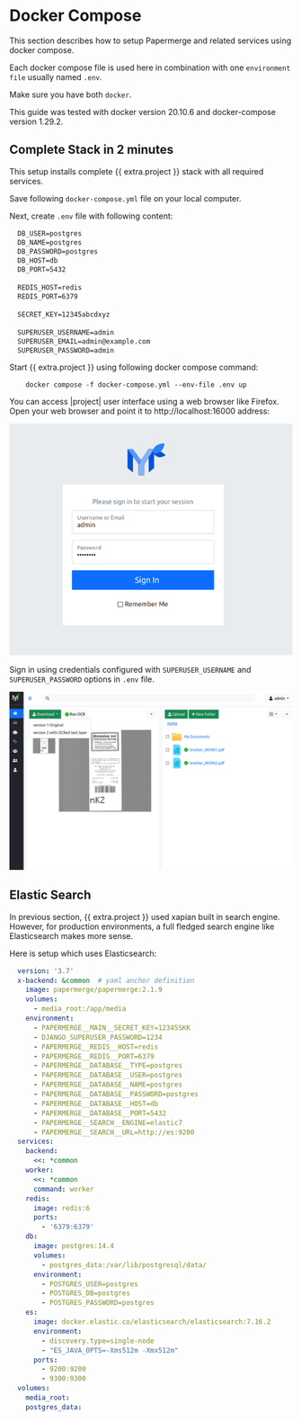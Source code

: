 # Docker Compose

This section describes how to setup Papermerge and
related services using docker compose.

Each docker compose file is used here in combination with one `environment file` usually
named `.env`.

Make sure you have both `docker`.

This guide was tested with docker version 20.10.6 and
docker-compose version 1.29.2.


## Complete Stack in 2 minutes


This setup installs complete {{ extra.project }} stack with all required services.

Save following `docker-compose.yml` file on your local computer.


Next, create `.env` file with following content:

```console
  DB_USER=postgres
  DB_NAME=postgres
  DB_PASSWORD=postgres
  DB_HOST=db
  DB_PORT=5432

  REDIS_HOST=redis
  REDIS_PORT=6379

  SECRET_KEY=12345abcdxyz

  SUPERUSER_USERNAME=admin
  SUPERUSER_EMAIL=admin@example.com
  SUPERUSER_PASSWORD=admin
```

Start {{ extra.project }} using following docker compose command:

```console
    docker compose -f docker-compose.yml --env-file .env up
```

You can access |project| user interface using a web browser like Firefox.
Open your web browser and point it to http://localhost:16000 address:

![papermerge login](../img/setup/papermerge-login.png)

Sign in using credentials configured with ``SUPERUSER_USERNAME`` and
``SUPERUSER_PASSWORD`` options in ``.env`` file.

![papermerge example](../img/setup/papermerge-example.png)


## Elastic Search

In previous section, {{ extra.project }} used xapian built in search engine. However, for
production environments, a full fledged search engine like Elasticsearch makes more sense.

Here is setup which uses Elasticsearch:

```yaml
  version: '3.7'
  x-backend: &common  # yaml anchor definition
    image: papermerge/papermerge:2.1.9
    volumes:
      - media_root:/app/media
    environment:
      - PAPERMERGE__MAIN__SECRET_KEY=12345SKK
      - DJANGO_SUPERUSER_PASSWORD=1234
      - PAPERMERGE__REDIS__HOST=redis
      - PAPERMERGE__REDIS__PORT=6379
      - PAPERMERGE__DATABASE__TYPE=postgres
      - PAPERMERGE__DATABASE__USER=postgres
      - PAPERMERGE__DATABASE__NAME=postgres
      - PAPERMERGE__DATABASE__PASSWORD=postgres
      - PAPERMERGE__DATABASE__HOST=db
      - PAPERMERGE__DATABASE__PORT=5432
      - PAPERMERGE__SEARCH__ENGINE=elastic7
      - PAPERMERGE__SEARCH__URL=http://es:9200
  services:
    backend:
      <<: *common
    worker:
      <<: *common
      command: worker
    redis:
      image: redis:6
      ports:
        - '6379:6379'
    db:
      image: postgres:14.4
      volumes:
        - postgres_data:/var/lib/postgresql/data/
      environment:
        - POSTGRES_USER=postgres
        - POSTGRES_DB=postgres
        - POSTGRES_PASSWORD=postgres
    es:
      image: docker.elastic.co/elasticsearch/elasticsearch:7.16.2
      environment:
        - discovery.type=single-node
        - "ES_JAVA_OPTS=-Xms512m -Xmx512m"
      ports:
        - 9200:9200
        - 9300:9300
  volumes:
    media_root:
    postgres_data:
```